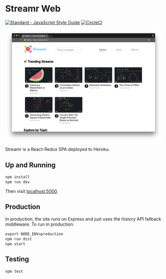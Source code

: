 # Streamr Web

[![Standard - JavaScript Style Guide](https://img.shields.io/badge/code%20style-standard-brightgreen.svg)](http://standardjs.com/)
[![CircleCI](https://circleci.com/gh/streamr-app/streamr-web.svg?style=shield)](https://circleci.com/gh/zebras-filming-videos/streamr-web)

![Streamr Screenshot](screenshot.png)

Streamr is a React-Redux SPA deployed to Heroku.

## Up and Running

```
npm install
npm run dev
```

Then visit [localhost:5000](http://localhost:5000).

## Production

In production, the site runs on Express and just uses the history API fallback middleware. To run in production:

```
export NODE_ENV=production
npm run dist
npm start
```

## Testing

```
npm test
```
